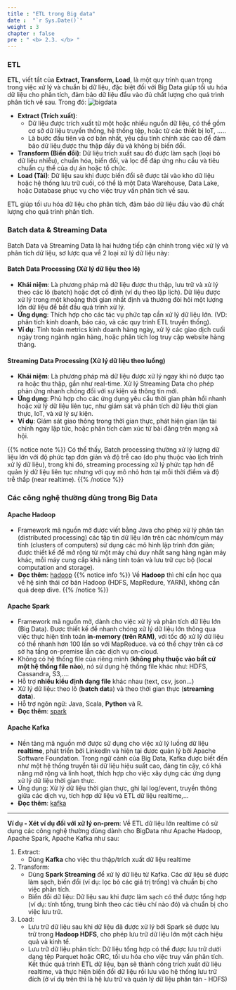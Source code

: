 ```yaml
---
title : "ETL trong Big data"
date :  "`r Sys.Date()`" 
weight : 3
chapter : false
pre : " <b> 2.3. </b> "
---
```

### ETL
**ETL**, viết tắt của **Extract, Transform, Load**, là một quy trình quan trọng trong việc xử lý và chuẩn bị dữ liệu, đặc biệt đối với Big Data giúp tối ưu hóa dữ liệu cho phân tích, đảm bảo dữ liệu đầu vào đủ chất lượng cho quá trình phân tích về sau. Trong đó:
![bigdata](/images/3-etl-in-bigdata/etl.png)
  * **Extract (Trích xuất)**: 
    - Dữ liệu được trích xuất từ một hoặc nhiều nguồn dữ liệu, có thể gồm cơ sở dữ liệu truyền thống, hệ thống tệp, hoặc từ các thiết bị IoT, …..
    - Là bước đầu tiên và cơ bản nhất, yêu cầu tính chính xác cao để đảm bảo dữ liệu được thu thập đầy đủ và không bị biến đổi.
  * **Transform (Biến đổi)**: Dữ liệu trích xuất sau đó được làm sạch (loại bỏ dữ liệu nhiễu), chuẩn hóa, biến đổi, và lọc để đáp ứng nhu cầu và tiêu chuẩn cụ thể của dự án hoặc tổ chức.
  * **Load (Tải)**: Dữ liệu sau khi được biến đổi sẽ được tải vào kho dữ liệu hoặc hệ thống lưu trữ cuối, có thể là một Data Warehouse, Data Lake, hoặc Database phục vụ cho việc truy vấn phân tích về sau.

ETL giúp tối ưu hóa dữ liệu cho phân tích, đảm bảo dữ liệu đầu vào đủ chất lượng cho quá trình phân tích.

### Batch data & Streaming Data
Batch Data và Streaming Data là hai hướng tiếp cận chính trong việc xử lý và phân tích dữ liệu, sơ lược qua về 2 loại xử lý dữ liệu này:

#### Batch Data Processing (Xử lý dữ liệu theo lô)
  * **Khái niệm**: Là phương pháp mà dữ liệu được thu thập, lưu trữ và xử lý theo các lô (batch) hoặc đợt cố định (ví dụ theo lập lịch). Dữ liệu được xử lý trong một khoảng thời gian nhất định và thường đòi hỏi một lượng lớn dữ liệu để bắt đầu quá trình xử lý.
  * **Ứng dụng**: Thích hợp cho các tác vụ phức tạp cần xử lý dữ liệu lớn. (VD: phân tích kinh doanh, báo cáo, và các quy trình ETL truyền thống).
  * **Ví dụ**: Tính toán metrics kinh doanh hàng ngày, xử lý các giao dịch cuối ngày trong ngành ngân hàng, hoặc phân tích log truy cập website hàng tháng.

#### Streaming Data Processing (Xử lý dữ liệu theo luồng)
  * **Khái niệm**: Là phương pháp mà dữ liệu được xử lý ngay khi nó được tạo ra hoặc thu thập, gần như real-time. Xử lý Streaming Data cho phép phản ứng nhanh chóng đối với sự kiện và thông tin mới.
  * **Ứng dụng**: Phù hợp cho các ứng dụng yêu cầu thời gian phản hồi nhanh hoặc xử lý dữ liệu liên tục, như giám sát và phân tích dữ liệu thời gian thực, IoT, và xử lý sự kiện.
  * **Ví dụ**: Giám sát giao thông trong thời gian thực, phát hiện gian lận tài chính ngay lập tức, hoặc phân tích cảm xúc từ bài đăng trên mạng xã hội.

{{% notice note %}}
Có thể thấy, Batch processing thường xử lý lượng dữ liệu lớn với độ phức tạp đơn giản và độ trễ cao (do phụ thuộc vào lịch trình xử lý dữ liệu), trong khi đó, streaming processing xử lý phức tạp hơn để quản lý dữ liệu liên tục nhưng với quy mô nhỏ hơn tại mỗi thời điểm và độ trễ thấp (near realtime).
{{% /notice %}}


### Các công nghệ thường dùng trong Big Data
#### Apache Hadoop
  * Framework mã nguồn mở được viết bằng Java cho phép xử lý phân tán (distributed processing) các tập tin dữ liệu lớn trên các nhóm/cụm máy tính (clusters of computers) sử dụng các mô hình lập trình đơn giản; được thiết kế để mở rộng từ một máy chủ duy nhất sang hàng ngàn máy khác, mỗi máy cung cấp khả năng tính toán và lưu trữ cục bộ (local computation and storage).
  * **Đọc thêm**: [hadoop](https://www.simplilearn.com/tutorials/hadoop-tutorial)
  {{% notice info %}}
  Về **Hadoop** thì chỉ cần học qua về hệ sinh thái cơ bản Hadoop (HDFS, MapRedure, YARN), không cần quá deep dive.
  {{% /notice %}}

#### Apache Spark
  * Framework mã nguồn mở, dành cho việc xử lý và phân tích dữ liệu lớn (Big Data). Được thiết kế để nhanh chóng xử lý dữ liệu lớn thông qua việc thực hiện tính toán **in-memory (trên RAM)**, với tốc độ xử lý dữ liệu có thể nhanh hơn 100 lần so với MapReduce. và có thể chạy trên cả cơ sở hạ tầng on-premise lẫn các dịch vụ on-cloud.
  * Không có hệ thống file của riêng mình (**không phụ thuộc vào bất cứ một hệ thống file nào**), nó sử dụng hệ thống file khác như: HDFS, Cassandra, S3,…. 
  * Hỗ trợ **nhiều kiểu định dạng file** khác nhau (text, csv, json…)
  * Xử lý dữ liệu: theo lô (**batch dat**a) và theo thời gian thực (**streaming data**).
  * Hỗ trợ ngôn ngữ: Java, Scala, **Python** và R.
  * **Đọc thêm**: [spark](https://www.youtube.com/watch?v=znBa13Earms)

#### Apache Kafka
  * Nền tảng mã nguồn mở được sử dụng cho việc xử lý luồng dữ liệu **realtime**, phát triển bởi LinkedIn và hiện tại được quản lý bởi Apache Software Foundation. Trong ngữ cảnh của Big Data, Kafka được biết đến như một hệ thống truyền tải dữ liệu hiệu suất cao, đáng tin cậy, có khả năng mở rộng và linh hoạt, thích hợp cho việc xây dựng các ứng dụng xử lý dữ liệu thời gian thực.
  * Ứng dụng: Xử lý dữ liệu thời gian thực, ghi lại log/event, truyền thông giữa các dịch vụ, tích hợp dữ liệu và ETL dữ liệu realtime,...
  * **Đọc thêm**: [kafka](https://www.youtube.com/watch?v=PzPXRmVHMxI/) 

----------------------
**Ví dụ - Xét ví dụ đối với xử lý on-prem**: Về ETL dữ liệu lớn realtime có sử dụng các công nghệ thường dùng dành cho BigData như Apache Hadoop, Apache Spark, Apache Kafka như sau:
  1. Extract:
     * Dùng **Kafka** cho việc thu thập/trích xuất dữ liệu realtime
  2. Transform:
     * Dùng **Spark Streaming** để xử lý dữ liệu từ Kafka. Các dữ liệu sẽ được làm sạch, biến đổi (ví dụ: lọc bỏ các giá trị trống) và chuẩn bị cho việc phân tích.
     * Biến đổi dữ liệu: Dữ liệu sau khi được làm sạch có thể được tổng hợp (ví dụ: tính tổng, trung bình theo các tiêu chí nào đó) và chuẩn bị cho việc lưu trữ.
  3. Load: 
     * Lưu trữ dữ liệu sau khi dữ liệu đã được xử lý bởi Spark sẽ được lưu trữ trong **Hadoop HDFS**, cho phép lưu trữ dữ liệu lớn một cách hiệu quả và kinh tế.
     * Lưu trữ dữ liệu phân tích: Dữ liệu tổng hợp có thể được lưu trữ dưới dạng tệp Parquet hoặc ORC, tối ưu hóa cho việc truy vấn phân tích.
Kết thúc quá trình ETL dữ liệu, bạn sẽ thành công trích xuất dữ liệu realtime, và thực hiện biến đổi dữ liệu rồi lưu vào hệ thống lưu trữ đích (ở ví dụ trên thì là hệ lưu trữ và quản lý dữ liệu phân tán - HDFS)
